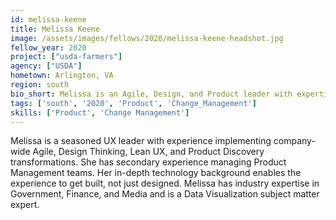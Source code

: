 ```yaml
---
id: melissa-keene
title: Melissa Keene
image: /assets/images/fellows/2020/melissa-keene-headshot.jpg
fellow_year: 2020
project: ["usda-farmers"]
agency: ["USDA"]
hometown: Arlington, VA
region: south
bio_short: Melissa is an Agile, Design, and Product leader with expertise in Government, Finance, and Media.
tags: ['south', '2020', 'Product', 'Change_Management']
skills: ['Product', 'Change Management']
---
```


Melissa is a seasoned UX leader with experience implementing company-wide Agile, Design Thinking, Lean UX, and Product Discovery transformations. She has secondary experience managing Product Management teams. Her in-depth technology background enables the experience to get built, not just designed. Melissa has industry expertise in Government, Finance, and Media and is a Data Visualization subject matter expert.

